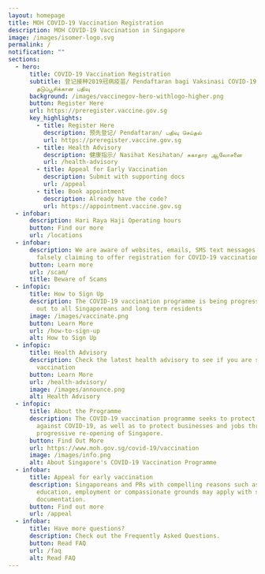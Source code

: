 ```yaml
---
layout: homepage
title: MOH COVID-19 Vaccination Registration
description: MOH COVID-19 Vaccination in Singapore
image: /images/isomer-logo.svg
permalink: /
notification: ""
sections:
  - hero:
      title: COVID-19 Vaccination Registration
      subtitle: 登记接种2019冠病疫苗/ Pendaftaran bagi Vaksinasi COVID-19/ கொவிட்-19
        தடுப்பூசிக்கான பதிவு
      background: /images/vaccinegov-hero-withlogo-higher.png
      button: Register Here
      url: https://preregister.vaccine.gov.sg
      key_highlights:
        - title: Register Here
          description: 预先登记/ Pendaftaran/ பதிவு செய்தல்
          url: https://preregister.vaccine.gov.sg
        - title: Health Advisory
          description: 健康指示/ Nasihat Kesihatan/ சுகாதார ஆலோசனை
          url: /health-advisory
        - title: Appeal for Early Vaccination
          description: Submit with supporting docs
          url: /appeal
        - title: Book appointment
          description: Already have the code?
          url: https://appointment.vaccine.gov.sg
  - infobar:
      description: Hari Raya Haji Operating hours
      button: Find our more
      url: /locations
  - infobar:
      description: We are aware of websites, emails, SMS text messages and phone calls
        falsely claiming to offer registration for COVID-19 vaccination
      button: Learn more
      url: /scam/
      title: Beware of Scams
  - infopic:
      title: How to Sign Up
      description: The COVID-19 vaccination programme is being progressively rolled
        out to all Singaporeans and long term residents
      image: /images/vaccinate.png
      button: Learn More
      url: /how-to-sign-up
      alt: How to Sign Up
  - infopic:
      title: Health Advisory
      description: Check the latest health advisory to see if you are suitable for the
        vaccination
      button: Learn More
      url: /health-advisory/
      image: /images/announce.png
      alt: Health Advisory
  - infopic:
      title: About the Programme
      description: The COVID-19 vaccination programme seeks to protect Singaporeans
        against COVID-19, as well as to protect businesses and jobs through the
        progressive re-opening of Singapore.
      button: Find Out More
      url: https://www.moh.gov.sg/covid-19/vaccination
      image: /images/info.png
      alt: About Singapore's COVID-19 Vaccination Programme
  - infobar:
      title: Appeal for early vaccination
      description: Singaporeans and PRs with compelling reasons such as travel for
        education, employment or compassionate grounds may apply with supporting
        documentation.
      button: Find out more
      url: /appeal
  - infobar:
      title: Have more questions?
      description: Check out the Frequently Asked Questions.
      button: Read FAQ
      url: /faq
      alt: Read FAQ
---
```

